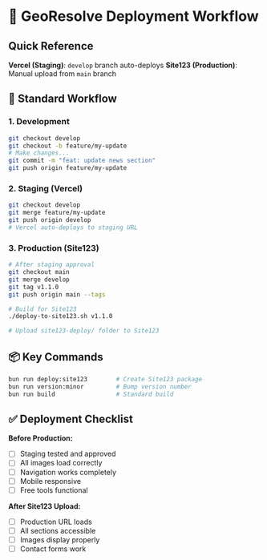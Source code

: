 # 🚀 GeoResolve Deployment Workflow

## Quick Reference

**Vercel (Staging)**: `develop` branch auto-deploys
**Site123 (Production)**: Manual upload from `main` branch

## 🔄 Standard Workflow

### 1. Development
```bash
git checkout develop
git checkout -b feature/my-update
# Make changes...
git commit -m "feat: update news section"
git push origin feature/my-update
```

### 2. Staging (Vercel)
```bash
git checkout develop
git merge feature/my-update
git push origin develop
# Vercel auto-deploys to staging URL
```

### 3. Production (Site123)
```bash
# After staging approval
git checkout main
git merge develop
git tag v1.1.0
git push origin main --tags

# Build for Site123
./deploy-to-site123.sh v1.1.0

# Upload site123-deploy/ folder to Site123
```

## 📦 Key Commands

```bash
bun run deploy:site123        # Create Site123 package
bun run version:minor         # Bump version number
bun run build                 # Standard build
```

## ✅ Deployment Checklist

**Before Production:**
- [ ] Staging tested and approved
- [ ] All images load correctly
- [ ] Navigation works completely
- [ ] Mobile responsive
- [ ] Free tools functional

**After Site123 Upload:**
- [ ] Production URL loads
- [ ] All sections accessible
- [ ] Images display properly
- [ ] Contact forms work
